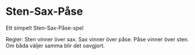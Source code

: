 # Sten-Sax-Påse

Ett simpelt Sten-Sax-Påse-spel

Regler:
Sten vinner över sax.
Sax vinner över påse.
Påse vinner över sten.
Om båda väljer samma blir det oavgjort.